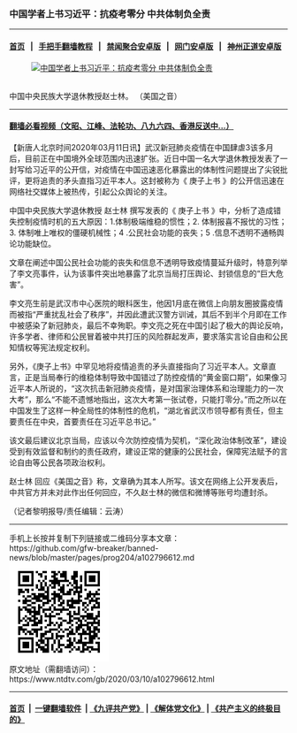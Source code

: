 ### 中国学者上书习近平：抗疫考零分 中共体制负全责
------------------------

#### [首页](https://github.com/gfw-breaker/banned-news/blob/master/README.md) &nbsp;&nbsp;|&nbsp;&nbsp; [手把手翻墙教程](https://github.com/gfw-breaker/guides/wiki) &nbsp;&nbsp;|&nbsp;&nbsp; [禁闻聚合安卓版](https://github.com/gfw-breaker/bn-android) &nbsp;&nbsp;|&nbsp;&nbsp; [网门安卓版](https://github.com/oGate2/oGate) &nbsp;&nbsp;|&nbsp;&nbsp; [神州正道安卓版](https://github.com/SzzdOgate/update) 



<div><div class="featured_image">
 <a href="https://i.ntdtv.com/assets/uploads/2020/03/a8f11c6c447496d95559a6403e762b8b.jpg" target="_blank">
  <figure>
   <img alt="中国学者上书习近平：抗疫考零分 中共体制负全责" src="https://i.ntdtv.com/assets/uploads/2020/03/a8f11c6c447496d95559a6403e762b8b-800x450.jpg"/>
  </figure><br/>
 </a>
 <span class="caption">
  中国中央民族大学退休教授赵士林。 （美国之音）
 </span>
</div>
</div><hr/>

#### [翻墙必看视频（文昭、江峰、法轮功、八九六四、香港反送中...）](https://github.com/gfw-breaker/banned-news/blob/master/pages/link3.md)

<div><div class="post_content" itemprop="articleBody">
 <p>
  【新唐人北京时间2020年03月11日讯】武汉新冠肺炎疫情在中国肆虐3该多月后，目前正在中国境外全球范围内迅速扩张。近日中国一名大学退休教授发表了一封写给习近平的公开信，对疫情在中国迅速恶化暴露出的体制性问题提出了尖锐批评，更将追责的矛头直指习近平本人。这封被称为《
  <ok href="https://www.ntdtv.com/gb/庚子上书.htm">
   庚子上书
  </ok>
  》的公开信迅速在网络社交媒体上被热传，引起公众舆论的关注。
 </p>
 <p>
  中国中央民族大学退休教授
  <ok href="https://www.ntdtv.com/gb/赵士林.htm">
   赵士林
  </ok>
  撰写发表的《
  <ok href="https://www.ntdtv.com/gb/庚子上书.htm">
   庚子上书
  </ok>
  》中，分析了造成错失控制疫情时机的五大原因：1.体制极端维稳的惯性；2. 体制报喜不报忧的习性；3. 体制唯上唯权的僵硬机械性；4 .公民社会功能的丧失；5 .信息不透明不通畅舆论功能缺位。
 </p>
 <p>
  文章在阐述中国公民社会功能的丧失和信息不透明导致疫情蔓延升级时，特意列举了李文亮事件，认为该事件突出地暴露了北京当局打压舆论、封锁信息的“巨大危害”。
 </p>
 <p>
  李文亮生前是武汉市中心医院的眼科医生，他因1月底在微信上向朋友圈披露疫情而被指“严重扰乱社会了秩序”，并因此遭武汉警方训诫，其后不到半个月即在工作中被感染了新冠肺炎，最后不幸殉职。李文亮之死在中国引起了极大的舆论反响，许多学者、律师和公民冒着被中共打压的风险群起发声，要求落实言论自由和公民知情权等宪法规定权利。
 </p>
 <p>
  另外，《庚子上书》中罕见地将疫情追责的矛头直接指向了习近平本人。文章直言，正是当局奉行的维稳体制导致中国错过了防控疫情的“黄金窗口期”，如果像习近平本人所说的，“这次抗击新冠肺炎疫情，是对国家治理体系和治理能力的一次大考”，那么“不能不遗憾地指出，这次大考第一张试卷，只能打零分。”而之所以在中国发生了这样一种全局性的体制性的危机，“湖北省武汉市领导都有责任，但主要责任在中央，首要责任在习近平总书记。”
 </p>
 <p>
  该文最后建议北京当局，应该以今次防控疫情为契机，“深化政治体制改革”，建设受到有效监督和制约的责任政府，建设正常的健康的公民社会，保障宪法赋予的言论自由等公民各项政治权利。
 </p>
 <p>
  <ok href="https://www.ntdtv.com/gb/赵士林.htm">
   赵士林
  </ok>
  回应《美国之音》称，文章确为其本人所写。该文在网络上公开发表后，中共官方并未对此作出任何回应，不久赵士林的微信和微博等账号均遭封杀。
 </p>
 <p>
  （记者黎明报导/责任编辑：云涛）
 </p>
 <div class="single_ad">
 </div>
</div>
</div>
<hr/>
手机上长按并复制下列链接或二维码分享本文章：<br/>
https://github.com/gfw-breaker/banned-news/blob/master/pages/prog204/a102796612.md <br/>
<a href='https://github.com/gfw-breaker/banned-news/blob/master/pages/prog204/a102796612.md'><img src='https://github.com/gfw-breaker/banned-news/blob/master/pages/prog204/a102796612.md.png'/></a> <br/>
原文地址（需翻墙访问）：https://www.ntdtv.com/gb/2020/03/10/a102796612.html


------------------------
#### [首页](https://github.com/gfw-breaker/banned-news/blob/master/README.md) &nbsp;|&nbsp; [一键翻墙软件](https://github.com/gfw-breaker/nogfw/blob/master/README.md) &nbsp;| [《九评共产党》](https://github.com/gfw-breaker/9ping.md/blob/master/README.md#九评之一评共产党是什么) | [《解体党文化》](https://github.com/gfw-breaker/jtdwh.md/blob/master/README.md) | [《共产主义的终极目的》](https://github.com/gfw-breaker/gczydzjmd.md/blob/master/README.md)


<img src='http://gfw-breaker.win/banned-news/pages/prog204/a102796612.md' width='0px' height='0px'/>